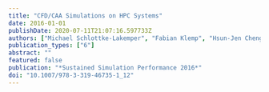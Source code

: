 ```yaml
---
title: "CFD/CAA Simulations on HPC Systems"
date: 2016-01-01
publishDate: 2020-07-11T21:07:16.597733Z
authors: ["Michael Schlottke-Lakemper", "Fabian Klemp", "Hsun-Jen Cheng", "Andreas Lintermann", "Matthias Meinke", "Wolfgang Schröder"]
publication_types: ["6"]
abstract: ""
featured: false
publication: "*Sustained Simulation Performance 2016*"
doi: "10.1007/978-3-319-46735-1_12"
---
```


